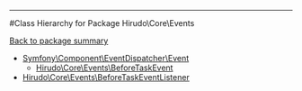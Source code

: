 - - -

#Class Hierarchy for Package Hirudo\Core\Events

<div><a href='https://github.com/JeyDotC/Hirudo-docs/tree/master/hirudo/core/events'>Back to package summary</a></div>

<ul>
<li><a href="https://github.com/JeyDotC/Hirudo-docs/blob/master/Symfony/Component/EventDispatcher/Event.md">Symfony\Component\EventDispatcher\Event</a><ul>
<li><a href="https://github.com/JeyDotC/Hirudo-docs/blob/master/Hirudo/Core/Events/BeforeTaskEvent.md">Hirudo\Core\Events\BeforeTaskEvent</a></li>
</ul>
</li>
<li><a href="https://github.com/JeyDotC/Hirudo-docs/blob/master/Hirudo/Core/Events/BeforeTaskEventListener.md">Hirudo\Core\Events\BeforeTaskEventListener</a></li>
</ul>
